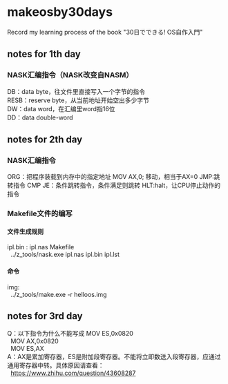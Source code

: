 # makeosby30days
Record my learning process of the book "30日でできる! OS自作入門"

## notes for 1th day
### NASK汇编指令（NASK改变自NASM）   
DB：data byte，往文件里直接写入一个字节的指令  
RESB：reserve byte，从当前地址开始空出多少字节  
DW：data word，在汇编里word指16位  
DD：data double-word  

## notes for 2th day
### NASK汇编指令
ORG：把程序装载到内存中的指定地址
MOV AX,0; 移动，相当于AX=0
JMP:跳转指令
CMP
JE：条件跳转指令，条件满足则跳转
HLT:halt，让CPU停止动作的指令
### Makefile文件的编写
#### 文件生成规则
ipl.bin : ipl.nas Makefile  
&nbsp;
  ../z_tools/nask.exe ipl.nas ipl.bin ipl.lst  
#### 命令
img:  
&nbsp;
  ../z_tools/make.exe -r helloos.img  

## notes for 3rd day
Q：以下指令为什么不能写成 MOV ES,0x0820  
    &nbsp;
    MOV		AX,0x0820  
    &nbsp;
		MOV		ES,AX  
A：AX是累加寄存器，ES是附加段寄存器。不能将立即数送入段寄存器，应通过通用寄存器中转。具体原因请查看：  
   &nbsp;
   https://www.zhihu.com/question/43608287
